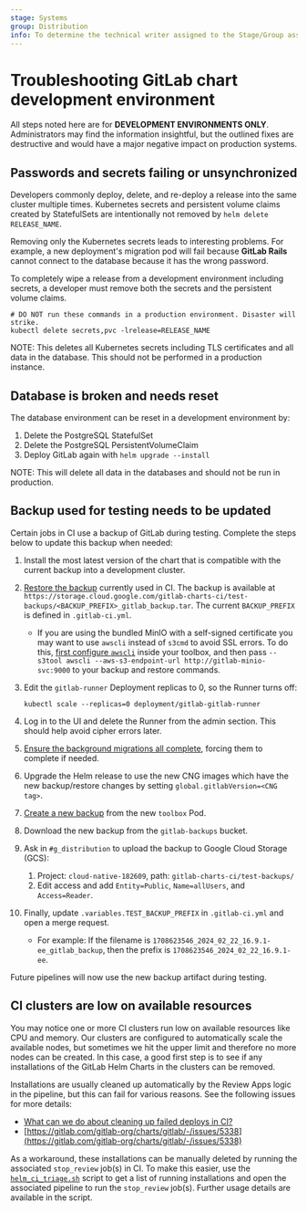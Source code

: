 ```yaml
---
stage: Systems
group: Distribution
info: To determine the technical writer assigned to the Stage/Group associated with this page, see https://handbook.gitlab.com/handbook/product/ux/technical-writing/#assignments
---
```


# Troubleshooting GitLab chart development environment

All steps noted here are for **DEVELOPMENT ENVIRONMENTS ONLY**.
Administrators may find the information insightful, but the outlined fixes
are destructive and would have a major negative impact on production
systems.

## Passwords and secrets failing or unsynchronized

Developers commonly deploy, delete, and re-deploy a release into the same
cluster multiple times. Kubernetes secrets and persistent volume claims created by StatefulSets are
intentionally not removed by `helm delete RELEASE_NAME`.

Removing only the Kubernetes secrets leads to interesting problems. For
example, a new deployment's migration pod will fail because **GitLab Rails**
cannot connect to the database because it has the wrong password.

To completely wipe a release from a development environment including
secrets, a developer must remove both the secrets and the persistent volume
claims.

```shell
# DO NOT run these commands in a production environment. Disaster will strike.
kubectl delete secrets,pvc -lrelease=RELEASE_NAME
```

NOTE:
This deletes all Kubernetes secrets including TLS certificates and all data
in the database. This should not be performed in a production instance.

## Database is broken and needs reset

The database environment can be reset in a development environment by:

1. Delete the PostgreSQL StatefulSet
1. Delete the PostgreSQL PersistentVolumeClaim
1. Deploy GitLab again with `helm upgrade --install`

NOTE:
This will delete all data in the databases and should not be run in
production.

## Backup used for testing needs to be updated

Certain jobs in CI use a backup of GitLab during testing. Complete the steps below to update this backup when needed:

1. Install the most latest version of the chart that is compatible with the current backup
   into a development cluster.
1. [Restore the backup](../backup-restore/restore.md#restoring-the-backup-file) currently
   used in CI. The backup is available at `https://storage.cloud.google.com/gitlab-charts-ci/test-backups/<BACKUP_PREFIX>_gitlab_backup.tar`.
   The current `BACKUP_PREFIX` is defined in `.gitlab-ci.yml`.

   * If you are using the bundled MinIO with a self-signed certificate you may want
     to use `awscli` instead of `s3cmd` to avoid SSL errors.
     To do this, [first configure `awscli`](https://min.io/docs/minio/linux/integrations/aws-cli-with-minio.html)
     inside your toolbox, and then pass `--s3tool awscli --aws-s3-endpoint-url http://gitlab-minio-svc:9000` to
     your backup and restore commands.

1. Edit the `gitlab-runner` Deployment replicas to 0, so the Runner turns off:

   ```shell
   kubectl scale --replicas=0 deployment/gitlab-gitlab-runner
   ```

1. Log in to the UI and delete the Runner from the admin section. This should help
   avoid cipher errors later.
1. [Ensure the background migrations all complete](https://docs.gitlab.com/ee/update/#check-for-background-migrations-before-upgrading), forcing them to complete if needed.
1. Upgrade the Helm release to use the new CNG images which have the new backup/restore
   changes by setting `global.gitlabVersion=<CNG tag>`.
1. [Create a new backup](../backup-restore/backup.md) from the new `toolbox` Pod.
1. Download the new backup from the `gitlab-backups` bucket.
1. Ask in `#g_distribution` to upload the backup to Google Cloud Storage (GCS):
   1. Project: `cloud-native-182609`, path: `gitlab-charts-ci/test-backups/`
   1. Edit access and add `Entity=Public`, `Name=allUsers`, and `Access=Reader`.
1. Finally, update `.variables.TEST_BACKUP_PREFIX` in `.gitlab-ci.yml` and open a merge request.
   - For example: If the filename is `1708623546_2024_02_22_16.9.1-ee_gitlab_backup`, then the prefix is `1708623546_2024_02_22_16.9.1-ee`.

Future pipelines will now use the new backup artifact during testing.

## CI clusters are low on available resources

You may notice one or more CI clusters run low on available resources like CPU
and memory. Our clusters are configured to automatically scale the available
nodes, but sometimes we hit the upper limit and therefore no more nodes can be
created. In this case, a good first step is to see if any installations of the
GitLab Helm Charts in the clusters can be removed.

Installations are usually cleaned up automatically by the Review Apps logic in
the pipeline, but this can fail for various reasons. See the following issues
for more details:

- [What can we do about cleaning up failed deploys in CI?](https://gitlab.com/gitlab-org/charts/gitlab/-/issues/2076)
- [https://gitlab.com/gitlab-org/charts/gitlab/-/issues/5338](https://gitlab.com/gitlab-org/charts/gitlab/-/issues/5338)

As a workaround, these installations can be manually deleted by running the associated
`stop_review` job(s) in CI. To make this easier, use the
[`helm_ci_triage.sh`](https://gitlab.com/gitlab-org/charts/gitlab/blob/master/scripts/ci/helm_ci_triage.sh)
script to get a list of running installations and open the associated pipeline to run
the `stop_review` job(s). Further usage details are available in the script.
